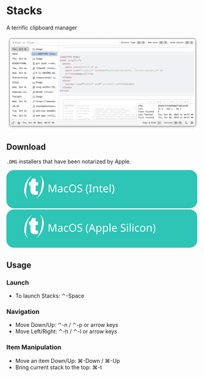 # Stacks

A terrific clipboard manager

![screenshot](./docs/screenshots/screenshot.png)

## Download

`.DMG` installers that have been notarized by Apple.

[![MacOS (Intel)](docs/assets/MacOS-Intel.svg)](https://github.com/cablehead/stacks/releases/download/v0.12.2/Stacks_0.12.2_x86_64.dmg)
[![MacOS (Apple Silicon)](docs/assets/MacOS-Apple.Silicon.svg)](https://github.com/cablehead/stacks/releases/download/v0.12.2/Stacks_0.12.2_aarch64.dmg)

## Usage

### Launch
- To launch Stacks: &#8963;-Space

### Navigation
- Move Down/Up: &#8963;-n / &#8963;-p or arrow keys
- Move Left/Right: &#8963;-h / &#8963;-l or arrow keys

### Item Manipulation
- Move an item Down/Up: &#8984;-Down / &#8984;-Up
- Bring current stack to the top: &#8984;-t
